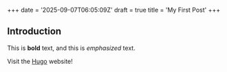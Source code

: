 +++
date = '2025-09-07T06:05:09Z'
draft = true
title = 'My First Post'
+++

## Introduction

This is **bold** text, and this is _emphasized_ text.

Visit the [Hugo](https://gohugo.io) website!
